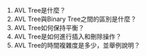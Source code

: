 

1. AVL Tree是什麼？ 
2. AVL Tree與Binary Tree之間的區別是什麼？ 
3. AVL Tree如何保持平衡？ 
4. AVL Tree是如何進行插入和刪除操作？ 
5. AVL Tree的時間複雜度是多少，並舉例說明？